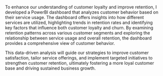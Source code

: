 To enhance our understanding of customer loyalty and improve retention, I developed a PowerBI dashboard that analyzes customer behavior based on their service usage. The dashboard offers insights into how different services are utilized, highlighting trends in retention rates and identifying key factors that influence both customer loyalty and churn. By examining retention patterns across various customer segments and exploring the relationship between service usage and overall retention, the dashboard provides a comprehensive view of customer behavior.

This data-driven analysis will guide our strategies to improve customer satisfaction, tailor service offerings, and implement targeted initiatives to strengthen customer retention, ultimately fostering a more loyal customer base and driving sustained business growth.
